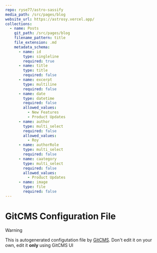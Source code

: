 ```yaml
---
repo: ryse77/astro-sassify
media_path: /src/pages/blog
website_url: https://astrosy.vercel.app/
collections:
  - name: Posts
    git_path: /src/pages/blog
    filename_pattern: title
    file_extension: .md
    metadata_schema:
      - name: id
        type: singleline
        required: true
      - name: title
        type: title
        required: false
      - name: excerpt
        type: multiline
        required: false
      - name: date
        type: datetime
        required: false
        allowed_values:
          - New Features
          - Product Updates
      - name: author
        type: multi_select
        required: false
        allowed_values:
          - Roy
      - name: authorRole
        type: multi_select
        required: false
      - name: caategory
        type: multi_select
        required: false
        allowed_values:
          - Product Updates
      - name: image
        type: file
        required: false
---
```

# GitCMS Configuration File
> [!WARNING]
> This is autogenerated configutation file by [GitCMS](https://gitcms.blog). Don't edit it on your own, edit it **only** using GitCMS UI
